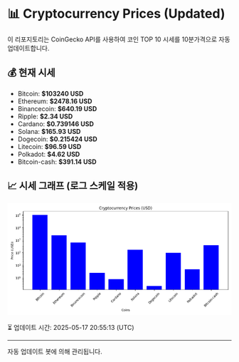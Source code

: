
# 📊 Cryptocurrency Prices (Updated)

이 리포지토리는 CoinGecko API를 사용하여 코인 TOP 10 시세를 10분가격으로 자동 업데이트합니다.

## 💰 현재 시세
- Bitcoin: **$103240 USD**
- Ethereum: **$2478.16 USD**
- Binancecoin: **$640.19 USD**
- Ripple: **$2.34 USD**
- Cardano: **$0.739146 USD**
- Solana: **$165.93 USD**
- Dogecoin: **$0.215424 USD**
- Litecoin: **$96.59 USD**
- Polkadot: **$4.62 USD**
- Bitcoin-cash: **$391.14 USD**

## 📈 시세 그래프 (로그 스케일 적용)
![Crypto Prices](crypto_prices.png)

⏳ 업데이트 시간: 2025-05-17 20:55:13 (UTC)

---
자동 업데이트 봇에 의해 관리됩니다.

